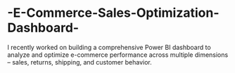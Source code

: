 # -E-Commerce-Sales-Optimization-Dashboard-
I recently worked on building a comprehensive Power BI dashboard to analyze and optimize e-commerce performance across multiple dimensions – sales, returns, shipping, and customer behavior.
